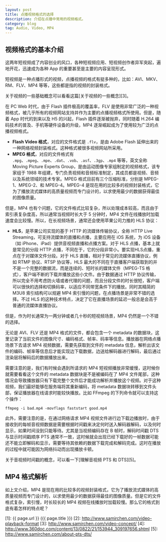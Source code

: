 ```yaml
---
layout: post
title: 点播视频格式的选择
description: 介绍在点播中常用的视频格式。
category: blog
tag: Audio, Video, MP4
---
```



## 视频格式的基本介绍

这两年短视频成了内容创业的风口，各种短视频应用、短视频创作者异军突起，遍地开花，迅速成为各种 App 的重要甚至是主要的内容呈现形式。

短视频是一种点播形式的视频，点播视频的格式有挺多种的，比如：AVI、MKV、RM、FLV、MP4 等等，这些都是指的视频的封装格式。


关于视频的一些基础概念可以看看这篇[关于视频的一些概念][3]。

在 PC Web 时代，由于 Flash 插件极高的覆盖率，FLV 是使用非常广泛的一种视频格式，被几乎所有的视频网站支持并作为主要的点播视频格式所使用。但是，随着 App 时代的到来以及 H5 的兴起，Flash 插件逐渐被抛弃，同时随着 H.264 编码技术的普及、手机等硬件设备的升级，MP4 逐渐崛起成为了使用较为广泛的点播视频格式。

- **Flash Video 格式**，对应的文件格式是 `.flv`，是由 Adobe Flash 延伸出来的一种网络视频封装格式。这种格式被很多视频网站所采用。
- **MPEG 格式**，对应的文件格式有 `.mpg`、`.mpeg`、`.mpe`、`.dat`、`.vob`、`.asf`、`.3gp`、`.mp4` 等等，英文全称 Moving Picture Experts Group，是由运动图像专家组制定的视频格式，该专家组于 1988 年组建，专门负责视频和音频标准制定，其成员都是视频、音频以及系统领域的技术专家。MPEG 格式目前有三个压缩标准，分别是 MPEG-1、MPEG-2、和 MPEG-4。MPEG-4 是现在用的比较多的视频封装格式，它为了播放流式媒体的高质量视频而专门设计的，以求使用最少的数据获得最佳的图像质量。


但是，MP4 也有个问题，它的文件格式比较复杂，所以处理成本较高，而且由于索引表复杂度高，所以通常当视频时长大于 5 分钟时，MP4 文件在线播放时加载速度会比较慢。所以，在长视频场景，通常还会使用苹果公司力推的 HLS 协议：

- **HLS**，是苹果公司实现的基于 HTTP 的流媒体传输协议，全称 HTTP Live Streaming，可支持流媒体的直播和点播，主要应用在 iOS 系统，为 iOS 设备（如 iPhone、iPad）提供音视频直播和点播方案。对于 HLS 点播，基本上就是常见的分段 HTTP 点播，不同在于，它的分段非常小。要实现HLS点播，重点在于对媒体文件分段。对于 HLS 直播，相对于常见的流媒体直播协议，例如 RTMP 协议、RTSP 协议等，HLS 最大的不同在于直播客户端获取到的并不是一个完整的数据流，而是连续的、短时长的媒体文件（MPEG-TS 格式），客户端不断的下载并播放这些小文件。由于数据通过 HTTP 协议传输，所以完全不用考虑防火墙或者代理的问题，而且分段文件的时长很短，客户端可以很快的选择和切换码率，以适应不同带宽条件下的播放。同时其精简的 M3U8 索引结构可以规避 MP4 索引慢的问题，在点播场景是非常不错的选择。不过 HLS 的这种技术特点，决定了它在直播场景的延迟一般总是会高于普通的流媒体直播协议。

但是，作为时长通常为一两分钟或者几十秒的短视频场景，MP4 仍然是一个不错的选择。



无论是 AVI、FLV 还是 MP4 格式的文件，都会包含一个 metadata 的数据块，这里记录了当前文件的图像尺寸、编码格式、帧率、码率等信息。播放器在网络点播场景下去请求 MP4 视频数据，需要先获取到文件的 metadata 信息，解析出该文件的编码、帧率等信息后才能实现边下载数据，边送给解码器进行解码，最后通过渲染层将解码后的数据播放出来。

需要注意的是，我们有时候会遇到所请求的 MP4 短视频播放非常缓慢，这时候你就需要看看这个文件的 metadata 数据块是不是被编码在了 MP4 文件尾部，这种情况会导致播放器只有下载完整个文件后才能成功解析并播放这个视频。对于这种视频，我们最好能够在服务端将其重新编码，将 metadata 数据块转移到文件头部，保证播放器在线请求时能较快播放。比如 FFmpeg 的下列命令就可以支持这个操作：

```
ffmpeg -i bad.mp4 -movflags faststart good.mp4
```


此外，需要注意的是，在通过网络请求 MP4 视频文件进行边下载边播放时，由于接收到的每帧音视频数据是需要根据时间戳来决定何时送入解码器解码，以及何时显示，如果时间没到只能等待。尤其是当视频编码存在 B 帧时，解码时间戳 DTS 与显示时间戳顺序 PTS 通常不一致，这时候就会出现已经下载好的一帧数据可能还不能立即解码和显示，需要等待其依赖的数据下载完成和解码完成。这时在播放的过程中就可能因为网络抖动而出现播放卡顿。

关于音视频时间戳的概念，可以看一下[理解音视频 PTS 和 DTS][5]。


## MP4 格式解析

如上文介绍，MP4 是现在用的比较多的视频封装格式，它为了播放流式媒体的高质量视频而专门设计的，以求使用最少的数据获得最佳的图像质量。但是它的文件格式复杂，索引慢，时长较长的 MP4 视频在线播放时加载较慢。那么它的格式到底有着怎样的特点呢？







[SamirChen]: http://www.samirchen.com "SamirChen"
[1]: {{ page.url }} ({{ page.title }})
[2]: http://www.samirchen.com/video-playback-format
[3]: http://www.samirchen.com/video-concept/
[4]: http://www.360doc.com/content/13/0822/21/153944_309197656.shtml
[5]: http://www.samirchen.com/about-pts-dts/ 

